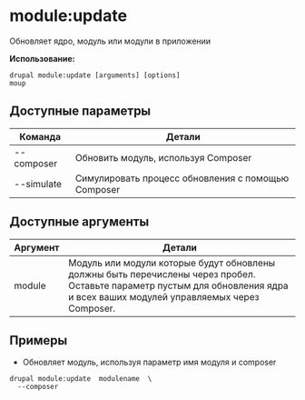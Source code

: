 # module:update
Обновляет ядро, модуль или модули в приложении

**Использование:**
```
drupal module:update [arguments] [options]
moup
```

## Доступные параметры
Команда | Детали
-------|-------------
--composer | Обновить модуль, используя Composer
--simulate | Симулировать процесс обновления с помощью Composer

## Доступные аргументы
Аргумент | Детали
---------|-------------
module | Модуль или модули которые будут обновлены должны быть перечислены через пробел. Оставьте параметр пустым для обновления ядра и всех ваших модулей управляемых через Composer.

## Примеры
* Обновляет модуль, используя параметр имя модуля и composer
```
drupal module:update  modulename  \
  --composer
```

